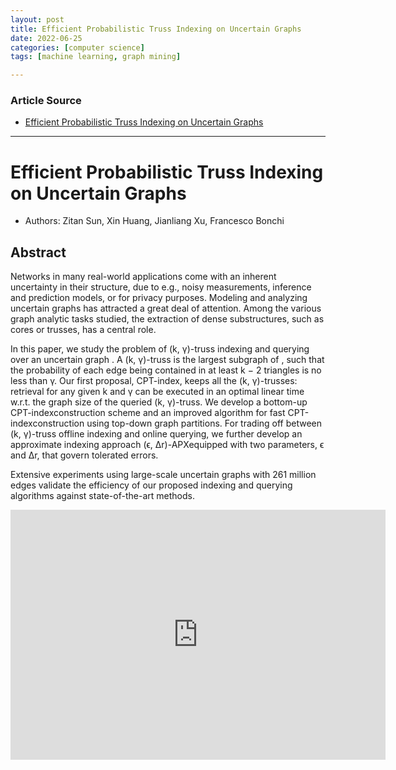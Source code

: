 ```yaml
---
layout: post
title: Efficient Probabilistic Truss Indexing on Uncertain Graphs
date: 2022-06-25
categories: [computer science]
tags: [machine learning, graph mining]

---
```


### Article Source

* [Efficient Probabilistic Truss Indexing on Uncertain Graphs](https://www.youtube.com/watch?v=LikckG5utyk)


---

# Efficient Probabilistic Truss Indexing on Uncertain Graphs

* Authors: Zitan Sun,  Xin Huang,  Jianliang Xu,  Francesco Bonchi

## Abstract

Networks in many real-world applications come with an inherent uncertainty in their structure, due to e.g., noisy measurements, inference and prediction models, or for privacy purposes. Modeling and analyzing uncertain graphs has attracted a great deal of attention. Among the various graph analytic tasks studied, the extraction of dense substructures, such as cores or trusses, has a central role.

In this paper, we study the problem of (k, γ)-truss indexing and querying over an uncertain graph . A (k, γ)-truss is the largest subgraph of , such that the probability of each edge being contained in at least k − 2 triangles is no less than γ. Our first proposal, CPT-index, keeps all the (k, γ)-trusses: retrieval for any given k and γ can be executed in an optimal linear time w.r.t. the graph size of the queried (k, γ)-truss. We develop a bottom-up CPT-indexconstruction scheme and an improved algorithm for fast CPT-indexconstruction using top-down graph partitions. For trading off between (k, γ)-truss offline indexing and online querying, we further develop an approximate indexing approach (ϵ, Δr)-APXequipped with two parameters, ϵ and Δr, that govern tolerated errors.

Extensive experiments using large-scale uncertain graphs with 261 million edges validate the efficiency of our proposed indexing and querying algorithms against state-of-the-art methods.

<iframe width="600" height="400" src="https://www.youtube.com/embed/LikckG5utyk" title="YouTube video player" frameborder="0" allow="accelerometer; autoplay; clipboard-write; encrypted-media; gyroscope; picture-in-picture" allowfullscreen></iframe>